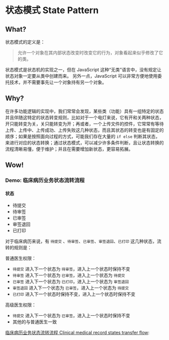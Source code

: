 # 状态模式 State Pattern

## What?
状态模式的定义是：
> 允许一个对象在其内部状态改变时改变它的行为，对象看起来似乎修改了它的类。

状态模式是状态机的实现之一，但在 JavaScript 这种“无类”语言中，没有规定让状态对象一定要从类中创建而来。
另外一点，JavaScript 可以非常方便地使用委托技术，并不需要事先让一个对象持有另一个对象。

## Why?
在许多功能逻辑的实现中，我们常常会发现，某些类（功能）具有一组特定的状态并且伴随这特定的状态转变规则，比如对于一个电灯来说，它有开和关两种状态，开只能转变为关，关只能转变为开；再或者，一个上传文件的控件，它常常有等待上传、上传中、上传成功、上传失败这几种状态，而且其状态的转变也是有固定的顺序；如果是按照面向过程的方式，可能我们存在大量的 `if else` 判断其状态，来进行对应的状态转换；通过状态模式，可以减少许多条件判断，且让状态转换的流程清晰易懂，便于维护；并且在需要增加新状态，更容易拓展。

## Wow!

### Demo: 临床病历业务状态流转流程

#### 状态

- 待提交
- 待审签
- 已审签
- 审签退回
- 已打印

对于临床病历来说，有 `待提交` 、`待审签`、`已审签`、`审签退回`、`已打印` 这几种状态，流转的规则是：

普通医生权限：
- `待提交` 进入下一个状态为 `待审签`，进入上一个状态时保持不变
- `待审签` 进入下一个状态为 `已审签`，进入上一个状态为 `待提交` 
- `已审签` 进入下一个状态为 `已打印`，进入上一个状态为 `审签退回` 
- `审签退回` 进入下一个状态为 `已审签`，进入上一个状态为 `待提交` 
- `已打印` 进入下一个状态时保持不变，进入上一个状态时保持不变 

高级医生权限：
- `待提交` 进入下一个状态为 `已审签`，进入上一个状态时保持不变
- 其他的与普通医生一致

[临床病历业务状态流转流程 Clinical medical record states transfer flow](./index.js): 
